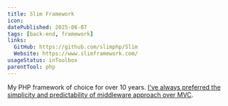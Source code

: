 ```yaml
---
title: Slim Framework
icon:
datePublished: 2025-08-07
tags: [back-end, framework]
links:
  GitHub: https://github.com/slimphp/Slim
  Website: https://www.slimframework.com/
usageStatus: inToolbox
parentTool: php
---
```


My PHP framework of choice for over 10 years. [I've always preferred the
simplicity and predictability of middleware approach over
MVC](https://mastodon.social/@Cryszon/114977351606313610).
